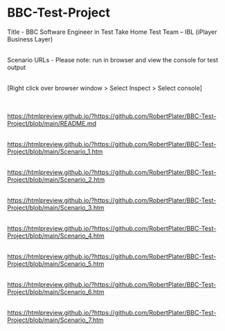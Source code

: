# BBC-Test-Project
Title - BBC Software Engineer in Test Take Home Test Team – IBL (iPlayer Business Layer) <br />

<br />Scenario URLs - Please note: run in browser and view the console for test output <br />

<br />[Right click over browser window > Select Inspect > Select console] <br />

<br /><br />https://htmlpreview.github.io/?https://github.com/RobertPlater/BBC-Test-Project/blob/main/README.md <br />

<br />https://htmlpreview.github.io/?https://github.com/RobertPlater/BBC-Test-Project/blob/main/Scenario_1.htm <br />

<br />https://htmlpreview.github.io/?https://github.com/RobertPlater/BBC-Test-Project/blob/main/Scenario_2.htm <br />

<br />https://htmlpreview.github.io/?https://github.com/RobertPlater/BBC-Test-Project/blob/main/Scenario_3.htm <br />

<br />https://htmlpreview.github.io/?https://github.com/RobertPlater/BBC-Test-Project/blob/main/Scenario_4.htm <br />

<br />https://htmlpreview.github.io/?https://github.com/RobertPlater/BBC-Test-Project/blob/main/Scenario_5.htm <br />

<br />https://htmlpreview.github.io/?https://github.com/RobertPlater/BBC-Test-Project/blob/main/Scenario_6.htm <br />

<br />https://htmlpreview.github.io/?https://github.com/RobertPlater/BBC-Test-Project/blob/main/Scenario_7.htm <br />

